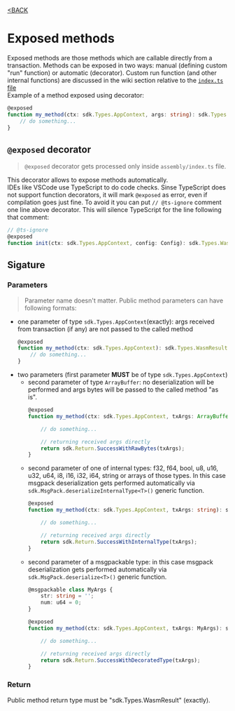 [<BACK](index.md)
# Exposed methods
Exposed methods are those methods which are callable directly from a transaction.
Methods can be exposed in two ways: manual (defining custom "run" function) or automatic (decorator). Custom run function (and other internal functions) are discussed in the wiki section relative to the [`index.ts` file](index_file.md)  
Example of a method exposed using decorator:
```ts
@exposed
function my_method(ctx: sdk.Types.AppContext, args: string): sdk.Types.WasmResult {
    // do something...
}
```
## `@exposed` decorator
> `@exposed` decorator gets processed only inside `assembly/index.ts` file.

This decorator allows to expose methods automatically.  
IDEs like VSCode use TypeScript to do code checks. Sinse TypeScript does not support function decorators, it will mark `@exposed` as error, even if compilation goes just fine. To avoid it you can put `// @ts-ignore` comment one line above decorator. This will silence TypeScript for the line following that comment:
```ts
// @ts-ignore
@exposed
function init(ctx: sdk.Types.AppContext, config: Config): sdk.Types.WasmResult
```
## Sigature
### Parameters
> Parameter name doesn't matter.
Public method parameters can have following formats:
- one parameter of type `sdk.Types.AppContext`(exactly): args received from transaction (if any) are not passed to the called method
    ```ts
    @exposed
    function my_method(ctx: sdk.Types.AppContext): sdk.Types.WasmResult {
        // do something...
    }
    ```
- two parameters (first parameter **MUST** be of type `sdk.Types.AppContext`)
    - second parameter of type `ArrayBuffer`: no deserialization will be performed and args bytes will be passed to the called method "as is".
        ```ts
        @exposed
        function my_method(ctx: sdk.Types.AppContext, txArgs: ArrayBuffer): sdk.Types.WasmResult {

            // do something...

            // returning received args directly
            return sdk.Return.SuccessWithRawBytes(txArgs);
        }
        ```
    - second parameter of one of internal types: f32, f64, bool, u8, u16, u32, u64, i8, i16, i32, i64, string or arrays of those types. In this case msgpack deserialization gets performed automatically via `sdk.MsgPack.deserializeInternalType<T>()` generic function.
        ```ts
        @exposed
        function my_method(ctx: sdk.Types.AppContext, txArgs: string): sdk.Types.WasmResult {

            // do something...

            // returning received args directly
            return sdk.Return.SuccessWithInternalType(txArgs);
        }
        ```
    - second parameter of a msgpackable type: in this case msgpack deserialization gets performed automatically via `sdk.MsgPack.deserialize<T>()` generic function.
        ```ts
        @msgpackable class MyArgs {
            str: string = '';
            num: u64 = 0;
        }

        @exposed
        function my_method(ctx: sdk.Types.AppContext, txArgs: MyArgs): sdk.Types.WasmResult {

            // do something...

            // returning received args directly
            return sdk.Return.SuccessWithDecoratedType(txArgs);
        }
        ```

### Return

Public method return type must be "sdk.Types.WasmResult" (exactly).